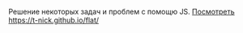 Решение некоторых задач и проблем с помощю JS.
<a href='https://t-nick.github.io/flat/'>Посмотреть</a>
https://t-nick.github.io/flat/